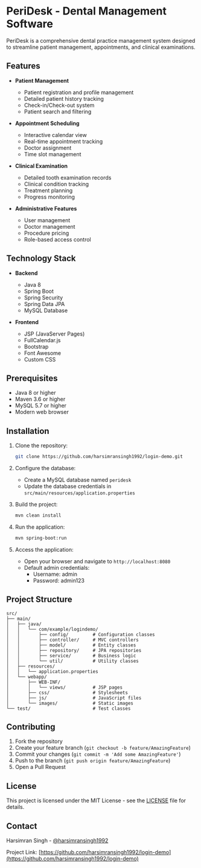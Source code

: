 # PeriDesk - Dental Management Software

PeriDesk is a comprehensive dental practice management system designed to streamline patient management, appointments, and clinical examinations.

## Features

- **Patient Management**
  - Patient registration and profile management
  - Detailed patient history tracking
  - Check-in/Check-out system
  - Patient search and filtering

- **Appointment Scheduling**
  - Interactive calendar view
  - Real-time appointment tracking
  - Doctor assignment
  - Time slot management

- **Clinical Examination**
  - Detailed tooth examination records
  - Clinical condition tracking
  - Treatment planning
  - Progress monitoring

- **Administrative Features**
  - User management
  - Doctor management
  - Procedure pricing
  - Role-based access control

## Technology Stack

- **Backend**
  - Java 8
  - Spring Boot
  - Spring Security
  - Spring Data JPA
  - MySQL Database

- **Frontend**
  - JSP (JavaServer Pages)
  - FullCalendar.js
  - Bootstrap
  - Font Awesome
  - Custom CSS

## Prerequisites

- Java 8 or higher
- Maven 3.6 or higher
- MySQL 5.7 or higher
- Modern web browser

## Installation

1. Clone the repository:
   ```bash
   git clone https://github.com/harsimransingh1992/login-demo.git
   ```

2. Configure the database:
   - Create a MySQL database named `peridesk`
   - Update the database credentials in `src/main/resources/application.properties`

3. Build the project:
   ```bash
   mvn clean install
   ```

4. Run the application:
   ```bash
   mvn spring-boot:run
   ```

5. Access the application:
   - Open your browser and navigate to `http://localhost:8080`
   - Default admin credentials:
     - Username: admin
     - Password: admin123

## Project Structure

```
src/
├── main/
│   ├── java/
│   │   └── com/example/logindemo/
│   │       ├── config/         # Configuration classes
│   │       ├── controller/     # MVC controllers
│   │       ├── model/          # Entity classes
│   │       ├── repository/     # JPA repositories
│   │       ├── service/        # Business logic
│   │       └── util/           # Utility classes
│   ├── resources/
│   │   └── application.properties
│   └── webapp/
│       ├── WEB-INF/
│       │   └── views/          # JSP pages
│       ├── css/                # Stylesheets
│       ├── js/                 # JavaScript files
│       └── images/             # Static images
└── test/                       # Test classes
```

## Contributing

1. Fork the repository
2. Create your feature branch (`git checkout -b feature/AmazingFeature`)
3. Commit your changes (`git commit -m 'Add some AmazingFeature'`)
4. Push to the branch (`git push origin feature/AmazingFeature`)
5. Open a Pull Request

## License

This project is licensed under the MIT License - see the [LICENSE](LICENSE) file for details.

## Contact

Harsimran Singh - [@harsimransingh1992](https://github.com/harsimransingh1992)

Project Link: [https://github.com/harsimransingh1992/login-demo](https://github.com/harsimransingh1992/login-demo) 